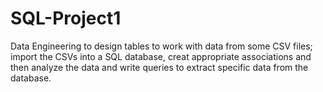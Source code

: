 # SQL-Project1
Data Engineering to design tables to work with data from some CSV files; import the CSVs into a SQL database, creat appropriate associations and then analyze the data and write queries to extract specific data from the database.
